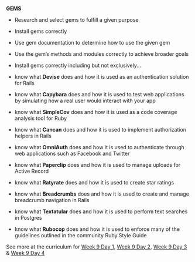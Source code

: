**GEMS**

- Research and select gems to fulfill a given purpose

- Install gems correctly

- Use gem documentation to determine how to use the given gem

- Use the gem’s methods and modules correctly to achieve broader goals

- Install gems correctly including but not exclusively...

- know what **Devise** does and how it is used as an authentication solution for Rails

- know what **Capybara** does and how it is used to test web applications by simulating how a real user would interact with your app

- know what **SimpleCov** does and how it is used as a code coverage analysis tool for Ruby

- know what **Cancan** does and how it is used to implement authorization helpers in Rails

- know what **OmniAuth** does and how it is used to authenticate through web applications such as Facebook and Twitter

- know what **Paperclip** does and how it is used to manage uploads for Active Record

- know what **Ratyrate** does and how it is used to create star ratings

- know what **Breadcrumbs** does and how it is used to create and manage breadcrumb navigation in Rails

- know what **Textatular** does and how it is used to perform text searches in Postgres

- know what **Rubocop** does and how it is used to enforce many of the guidelines outlined in the community Ruby Style Guide

See more at the curriculum for [Week 9 Day 1](https://www.learnacademy.org/days/153), [Week 9 Day 2](https://www.learnacademy.org/days/151), [Week 9 Day 3](https://www.learnacademy.org/days/152) & [Week 9 Day 4](https://www.learnacademy.org/days/154)
